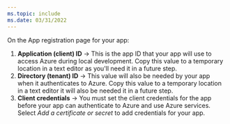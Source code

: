 ```yaml
---
ms.topic: include
ms.date: 03/31/2022
---
```

On the App registration page for your app:

1. **Application (client) ID** &rarr; This is the app ID that your app will use to access Azure during local development. Copy this value to a temporary location in a text editor as you'll need it in a future step.
1. **Directory (tenant) ID** &rarr; This value will also be needed by your app when it authenticates to Azure.  Copy this value to a temporary location in a text editor it will also be needed it in a future step.
1. **Client credentials** &rarr; You must set the client credentials for the app before your app can authenticate to Azure and use Azure services.  Select *Add a certificate or secret* to add credentials for your app.